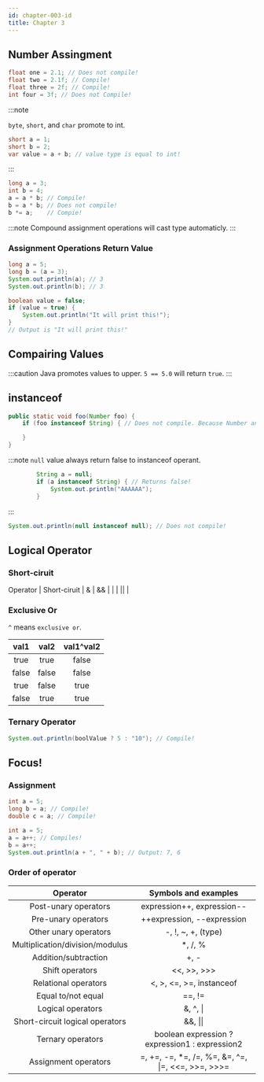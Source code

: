 ```yaml
---
id: chapter-003-id
title: Chapter 3
---
```


## Number Assingment

````java
float one = 2.1; // Does not compile!
float two = 2.1f; // Compile!
float three = 2f; // Compile!
int four = 3f; // Does not Compile!
````

:::note

`byte`, `short`, and `char` promote to int. 

````java
short a = 1;
short b = 2;
var value = a + b; // value type is equal to int!
```` 
:::

````java
long a = 3;
int b = 4;
a = a * b; // Compile!
b = a * b; // Does not compile!
b *= a;    // Compie!
````

:::note
Compound assignment operations will cast type automaticly.
:::

### Assignment Operations Return Value

````java
long a = 5;
long b = (a = 3);
System.out.println(a); // 3
System.out.println(b); // 3
````

````java
boolean value = false;
if (value = true) {
	System.out.println("It will print this!");
}
// Output is "It will print this!"
````

## Compairing Values

:::caution
Java promotes values to upper. `5 == 5.0` will return `true`.
:::

## instanceof

````java
public static void foo(Number foo) {
	if (foo instanceof String) { // Does not compile. Because Number and String incompatible!

	}
} 
````

:::note
`null` value always return false to instanceof operant.

````java
	    String a = null;
        if (a instanceof String) { // Returns false!
            System.out.println("AAAAAA");
        }
````
:::

````java
System.out.println(null instanceof null); // Does not compile!
````

## Logical Operator

### Short-ciruit

Operator  | Short-ciruit  | 
&         | &&            |
\|        | \|\|          |

### Exclusive Or
`^` means `exclusive or`. 

val1  | val2  | val1^val2 |
:---: | :---: | :---:     |
true  | true  | false     |
false | false | false     |
true  | false | true      |
false | true  | true      |

### Ternary Operator

````java
System.out.println(boolValue ? 5 : "10"); // Compile!
````

## Focus!

### Assignment 

````java
int a = 5;
long b = a; // Compile!
double c = a; // Compile!
````

````java
int a = 5;
a = a++; // Compiles!
b = a++;
System.out.println(a + ", " + b); // Output: 7, 6
````

### Order of operator

| Operator                        | Symbols and examples                               | 
| :---:                           | :---:                                              |
| Post-unary operators            | expression++, expression--                         |
| Pre-unary operators             | ++expression, --expression                         |
| Other unary operators           | -, !, ~, +, (type)                                 |
| Multiplication/division/modulus | *, /, %                                            |
| Addition/subtraction            | +, -                                               |
| Shift operators                 | <<, >>, >>>                                        |
| Relational operators            | <, >, <=, >=, instanceof                           |
| Equal to/not equal              | ==, !=                                             |
| Logical operators               | &, ^, \|                                           |
| Short-circuit logical operators | &&, \|\|                                           |
| Ternary operators               | boolean expression ? expression1 : expression2     |
| Assignment operators            | =, +=, -=, *=, /=, %=, &=, ^=, \|=, <<=, >>=, >>>= |
